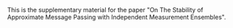 This is the supplementary material for the paper "On The Stability of Approximate Message Passing with Independent Measurement Ensembles".
